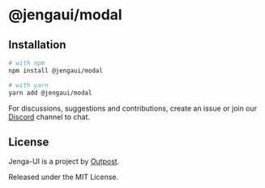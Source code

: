 # @jengaui/modal

## Installation

```sh
# with npm
npm install @jengaui/modal

# with yarn
yarn add @jengaui/modal
```

For discussions, suggestions and contributions, create an issue or join our [Discord](https://discord.gg/sHnHPnAPZj) channel to chat.

## License

Jenga-UI is a project by [Outpost](https://outpost.run).

Released under the MIT License.
